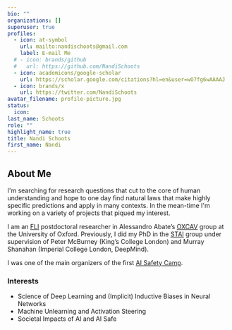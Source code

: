 ```yaml
---
bio: ""
organizations: []
superuser: true
profiles:
  - icon: at-symbol
    url: mailto:nandischoots@gmail.com
    label: E-mail Me
  # - icon: brands/github
  #   url: https://github.com/NandiSchoots
  - icon: academicons/google-scholar
    url: https://scholar.google.com/citations?hl=en&user=wO7fg6wAAAAJ
  - icon: brands/x
    url: https://twitter.com/NandiSchoots
avatar_filename: profile-picture.jpg
status:
  icon: 
last_name: Schoots
role: ""
highlight_name: true
title: Nandi Schoots
first_name: Nandi
---
```

## About Me

I'm searching for research questions that cut to the core of human understanding and hope to one day find natural laws that make highly specific predictions and apply in many contexts. In the mean-time I'm working on a variety of projects that piqued my interest.

I am an [FLI](<https://futureoflife.org/grant-program/postdoctoral-fellowships/ >) postdoctoral researcher in Alessandro Abate’s [OXCAV](https://oxcav.web.ox.ac.uk/) group at the University of Oxford. Previously, I did my PhD in the [STAI](https://safeandtrustedai.org/) group under supervision of Peter McBurney (King’s College London) and Murray Shanahan (Imperial College London, DeepMind). 

I was one of the main organizers of the first [AI Safety Camp](https://aisafety.camp/).

### Interests

- Science of Deep Learning and (Implicit) Inductive Biases in Neural Networks
- Machine Unlearning and Activation Steering
- Societal Impacts of AI and AI Safe

